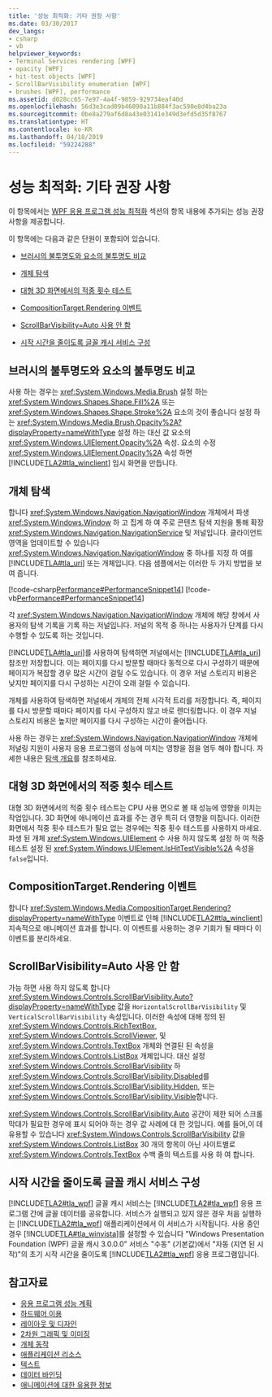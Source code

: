 ```yaml
---
title: '성능 최적화: 기타 권장 사항'
ms.date: 03/30/2017
dev_langs:
- csharp
- vb
helpviewer_keywords:
- Terminal Services rendering [WPF]
- opacity [WPF]
- hit-test objects [WPF]
- ScrollBarVisibility enumeration [WPF]
- brushes [WPF], performance
ms.assetid: d028cc65-7e97-4a4f-9859-929734eaf40d
ms.openlocfilehash: 56d3e3cad09b46090a11b884f3ac590e8d4ba23a
ms.sourcegitcommit: 0be8a279af6d8a43e03141e349d3efd5d35f8767
ms.translationtype: HT
ms.contentlocale: ko-KR
ms.lasthandoff: 04/18/2019
ms.locfileid: "59224288"
---
```

# <a name="optimizing-performance-other-recommendations"></a>성능 최적화: 기타 권장 사항
<a name="introduction"></a> 이 항목에서는 [WPF 응용 프로그램 성능 최적화](optimizing-wpf-application-performance.md) 섹션의 항목 내용에 추가되는 성능 권장 사항을 제공합니다.  
  
 이 항목에는 다음과 같은 단원이 포함되어 있습니다.  
  
-   [브러시의 불투명도와 요소의 불투명도 비교](#Opacity)  
  
-   [개체 탐색](#Navigation_Objects)  
  
-   [대형 3D 화면에서의 적중 횟수 테스트](#Hit_Testing)  
  
-   [CompositionTarget.Rendering 이벤트](#CompositionTarget_Rendering_Event)  
  
-   [ScrollBarVisibility=Auto 사용 안 함](#Avoid_Using_ScrollBarVisibility)  
  
-   [시작 시간을 줄이도록 글꼴 캐시 서비스 구성](#FontCache)  
  
<a name="Opacity"></a>   
## <a name="opacity-on-brushes-versus-opacity-on-elements"></a>브러시의 불투명도와 요소의 불투명도 비교  
 사용 하는 경우는 <xref:System.Windows.Media.Brush> 설정 하는 <xref:System.Windows.Shapes.Shape.Fill%2A> 또는 <xref:System.Windows.Shapes.Shape.Stroke%2A> 요소의 것이 좋습니다 설정 하는 <xref:System.Windows.Media.Brush.Opacity%2A?displayProperty=nameWithType> 설정 하는 대신 값 요소의 <xref:System.Windows.UIElement.Opacity%2A> 속성. 요소의 수정 <xref:System.Windows.UIElement.Opacity%2A> 속성 하면 [!INCLUDE[TLA2#tla_winclient](../../../../includes/tla2sharptla-winclient-md.md)] 임시 화면을 만듭니다.  
  
<a name="Navigation_Objects"></a>   
## <a name="navigation-to-object"></a>개체 탐색  
 합니다 <xref:System.Windows.Navigation.NavigationWindow> 개체에서 파생 <xref:System.Windows.Window> 하 고 집계 하 여 주로 콘텐츠 탐색 지원을 통해 확장 <xref:System.Windows.Navigation.NavigationService> 및 저널입니다. 클라이언트 영역을 업데이트할 수 있습니다 <xref:System.Windows.Navigation.NavigationWindow> 중 하나를 지정 하 여를 [!INCLUDE[TLA#tla_uri](../../../../includes/tlasharptla-uri-md.md)] 또는 개체입니다. 다음 샘플에서는 이러한 두 가지 방법을 보여 줍니다.  
  
 [!code-csharp[Performance#PerformanceSnippet14](~/samples/snippets/csharp/VS_Snippets_Wpf/Performance/CSharp/TestNavigation.xaml.cs#performancesnippet14)]
 [!code-vb[Performance#PerformanceSnippet14](~/samples/snippets/visualbasic/VS_Snippets_Wpf/Performance/visualbasic/testnavigation.xaml.vb#performancesnippet14)]  
  
 각 <xref:System.Windows.Navigation.NavigationWindow> 개체에 해당 창에서 사용자의 탐색 기록을 기록 하는 저널입니다. 저널의 목적 중 하나는 사용자가 단계를 다시 수행할 수 있도록 하는 것입니다.  
  
 [!INCLUDE[TLA#tla_uri](../../../../includes/tlasharptla-uri-md.md)]를 사용하여 탐색하면 저널에서는 [!INCLUDE[TLA#tla_uri](../../../../includes/tlasharptla-uri-md.md)] 참조만 저장합니다. 이는 페이지를 다시 방문할 때마다 동적으로 다시 구성하기 때문에 페이지가 복잡할 경우 많은 시간이 걸릴 수도 있습니다. 이 경우 저널 스토리지 비용은 낮지만 페이지를 다시 구성하는 시간이 오래 걸릴 수 있습니다.  
  
 개체를 사용하여 탐색하면 저널에서 개체의 전체 시각적 트리를 저장합니다. 즉, 페이지를 다시 방문할 때마다 페이지를 다시 구성하지 않고 바로 렌더링합니다. 이 경우 저널 스토리지 비용은 높지만 페이지를 다시 구성하는 시간이 줄어듭니다.  
  
 사용 하는 경우는 <xref:System.Windows.Navigation.NavigationWindow> 개체에 저널링 지원이 사용자 응용 프로그램의 성능에 미치는 영향을 점을 염두 해야 합니다. 자세한 내용은 [탐색 개요](../app-development/navigation-overview.md)를 참조하세요.  
  
<a name="Hit_Testing"></a>   
## <a name="hit-testing-on-large-3d-surfaces"></a>대형 3D 화면에서의 적중 횟수 테스트  
 대형 3D 화면에서의 적중 횟수 테스트는 CPU 사용 면으로 볼 때 성능에 영향을 미치는 작업입니다. 3D 화면에 애니메이션 효과를 주는 경우 특히 더 영향을 미칩니다. 이러한 화면에서 적중 횟수 테스트가 필요 없는 경우에는 적중 횟수 테스트를 사용하지 마세요. 파생 된 개체 <xref:System.Windows.UIElement> 수 사용 하지 않도록 설정 하 여 적중 테스트 설정 된 <xref:System.Windows.UIElement.IsHitTestVisible%2A> 속성을 `false`입니다.  
  
<a name="CompositionTarget_Rendering_Event"></a>   
## <a name="compositiontargetrendering-event"></a>CompositionTarget.Rendering 이벤트  
 합니다 <xref:System.Windows.Media.CompositionTarget.Rendering?displayProperty=nameWithType> 이벤트로 인해 [!INCLUDE[TLA2#tla_winclient](../../../../includes/tla2sharptla-winclient-md.md)] 지속적으로 애니메이션 효과를 합니다. 이 이벤트를 사용하는 경우 기회가 될 때마다 이 이벤트를 분리하세요.  
  
<a name="Avoid_Using_ScrollBarVisibility"></a>   
## <a name="avoid-using-scrollbarvisibilityauto"></a>ScrollBarVisibility=Auto 사용 안 함  
 가능 하면 사용 하지 않도록 합니다 <xref:System.Windows.Controls.ScrollBarVisibility.Auto?displayProperty=nameWithType> 값을 `HorizontalScrollBarVisibility` 및 `VerticalScrollBarVisibility` 속성입니다. 이러한 속성에 대해 정의 된 <xref:System.Windows.Controls.RichTextBox>, <xref:System.Windows.Controls.ScrollViewer>, 및 <xref:System.Windows.Controls.TextBox> 개체와 연결된 된 속성을 <xref:System.Windows.Controls.ListBox> 개체입니다. 대신 설정 <xref:System.Windows.Controls.ScrollBarVisibility> 하 <xref:System.Windows.Controls.ScrollBarVisibility.Disabled>를 <xref:System.Windows.Controls.ScrollBarVisibility.Hidden>, 또는 <xref:System.Windows.Controls.ScrollBarVisibility.Visible>합니다.  
  
 <xref:System.Windows.Controls.ScrollBarVisibility.Auto> 공간이 제한 되어 스크롤 막대가 필요한 경우에 표시 되어야 하는 경우 값 사례에 대 한 것입니다. 예를 들어,이 데 유용할 수 있습니다 <xref:System.Windows.Controls.ScrollBarVisibility> 값을 <xref:System.Windows.Controls.ListBox> 30 개의 항목이 아닌 사이트별로 <xref:System.Windows.Controls.TextBox> 수백 줄의 텍스트를 사용 하 여 합니다.  
  
<a name="FontCache"></a>   
## <a name="configure-font-cache-service-to-reduce-start-up-time"></a>시작 시간을 줄이도록 글꼴 캐시 서비스 구성  
 [!INCLUDE[TLA2#tla_wpf](../../../../includes/tla2sharptla-wpf-md.md)] 글꼴 캐시 서비스는 [!INCLUDE[TLA2#tla_wpf](../../../../includes/tla2sharptla-wpf-md.md)] 응용 프로그램 간에 글꼴 데이터를 공유합니다. 서비스가 실행되고 있지 않은 경우 처음 실행하는 [!INCLUDE[TLA2#tla_wpf](../../../../includes/tla2sharptla-wpf-md.md)] 애플리케이션에서 이 서비스가 시작됩니다. 사용 중인 경우 [!INCLUDE[TLA#tla_winvista](../../../../includes/tlasharptla-winvista-md.md)]를 설정할 수 있습니다 "Windows Presentation Foundation (WPF) 글꼴 캐시 3.0.0.0" 서비스 "수동" (기본값)에서 "자동 (지연 된 시작)"의 초기 시작 시간을 줄이도록 [!INCLUDE[TLA2#tla_wpf](../../../../includes/tla2sharptla-wpf-md.md)] 응용 프로그램입니다.  
  
## <a name="see-also"></a>참고자료

- [응용 프로그램 성능 계획](planning-for-application-performance.md)
- [하드웨어 이용](optimizing-performance-taking-advantage-of-hardware.md)
- [레이아웃 및 디자인](optimizing-performance-layout-and-design.md)
- [2차원 그래픽 및 이미징](optimizing-performance-2d-graphics-and-imaging.md)
- [개체 동작](optimizing-performance-object-behavior.md)
- [애플리케이션 리소스](optimizing-performance-application-resources.md)
- [텍스트](optimizing-performance-text.md)
- [데이터 바인딩](optimizing-performance-data-binding.md)
- [애니메이션에 대한 유용한 정보](../graphics-multimedia/animation-tips-and-tricks.md)
